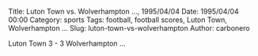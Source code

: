 Title: Luton Town vs. Wolverhampton …, 1995/04/04
Date: 1995/04/04 00:00
Category: sports
Tags: football, football scores, Luton Town, Wolverhampton …
Slug: luton-town-vs-wolverhampton
Author: carbonero


Luton Town 3 - 3 Wolverhampton …
